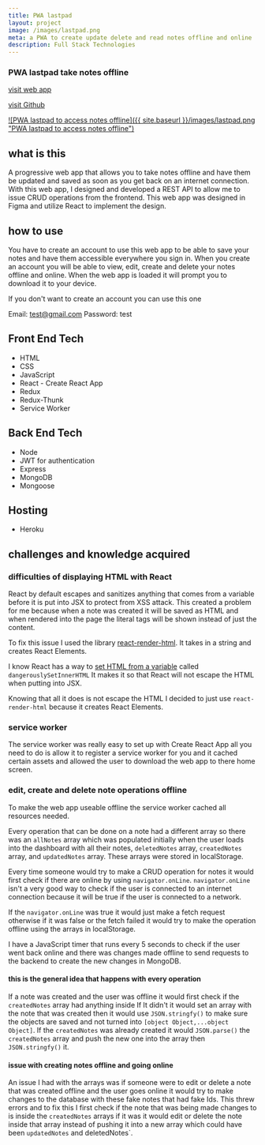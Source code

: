 ```yaml
---
title: PWA lastpad
layout: project
image: /images/lastpad.png
meta: a PWA to create update delete and read notes offline and online
description: Full Stack Technologies
---
```




### PWA lastpad take notes offline

<p class="project__intro">
 <a href="https://lastpad.herokuapp.com/">visit web app</a>
</p>
<p class="project__intro">
 <a href="https://github.com/colorlessenergy/lastpad">visit Github</a>
</p>


<a href="https://lastpad.herokuapp.com/">
   ![PWA lastpad to access notes offline]({{ site.baseurl }}/images/lastpad.png "PWA lastpad to access notes offline")
</a>


## what is this

A progressive web app that allows you to take notes offline and have them be updated and saved as soon as you get back on an internet connection. With this web app, I designed and developed a REST API to allow me to issue CRUD operations from the frontend. This web app was designed in Figma and utilize React to implement the design.

## how to use

You have to create an account to use this web app to be able to save your notes and have them accessible everywhere you sign in. When you create an account you will be able to view, edit, create and delete your notes offline and online. When the web app is loaded it will prompt you to download it to your device.

If you don't want to create an account you can use this one

Email: test@gmail.com Password: test


## Front End Tech

* HTML
* CSS
* JavaScript 
* React - Create React App
* Redux
* Redux-Thunk
* Service Worker

## Back End Tech

* Node
* JWT for authentication
* Express
* MongoDB
* Mongoose

## Hosting

* Heroku



## challenges and knowledge acquired



### difficulties of displaying HTML with React

React by default escapes and sanitizes anything that comes from a variable before it is put into JSX to protect from XSS attack. This created a problem for me because when a note was created it will be saved as HTML and when rendered into the page the literal tags will be shown instead of just the content.

To fix this issue I used the library [react-render-html](https://www.npmjs.com/package/react-render-html). It takes in a string and creates React Elements.

I know React has a way to [set HTML from a variable](https://reactjs.org/docs/dom-elements.html#dangerouslysetinnerhtml) called `dangerouslySetInnerHTML` It makes it so that React will not escape the HTML when putting into JSX. 

Knowing that all it does is not escape the HTML I decided to just use `react-render-html` because it creates React Elements.


### service worker

The service worker was really easy to set up with Create React App all you need to do is allow it to register a service worker for you and it cached certain assets and allowed the user to download the web app to there home screen.


### edit, create and delete note operations offline

To make the web app useable offline the service worker cached all resources needed.

Every operation that can be done on a note had a different array so there was an `allNotes` array which was populated initially when the user loads into the dashboard with all their notes, `deletedNotes` array, `createdNotes` array, and `updatedNotes` array. These arrays were stored in localStorage.

Every time someone would try to make a CRUD operation for notes it would first check if there are online by using `navigator.onLine`. `navigator.onLine` isn't a very good way to check if the user is connected to an internet connection because it will be true if the user is connected to a network.

If the `navigator.onLine` was true it would just make a fetch request otherwise if it was false or the fetch failed it would try to make the operation offline using the arrays in localStorage.

I have a JavaScript timer that runs every 5 seconds to check if the user went back online and there was changes made offline to send requests to the backend to create the new changes in MongoDB.

#### this is the general idea that happens with every operation

If a note was created and the user was offline it would first check if the `createdNotes` array had anything inside If It didn't it would set an array with the note that was created then it would use `JSON.stringfy()` to make sure the objects are saved and not turned into `[object Object,...object Object]`. If the `createdNotes` was already created it would `JSON.parse()` the `createdNotes` array and push the new one into the array then `JSON.stringfy()` it.


#### issue with creating notes offline and going online

An issue I had with the arrays was if someone were to edit or delete a note that was created offline and the user goes online it would try to make changes to the database with these fake notes that had fake Ids. This threw errors and to fix this I first check if the note that was being made changes to is inside the `createdNotes` arrays if it was it would edit or delete the note inside that array instead of pushing it into a new array which could have been `updatedNotes` and deletedNotes`.